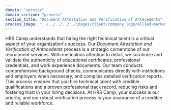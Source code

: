 ```yaml
---
domain: "service"
domain_section: "process"
section_title: "Document Attestation and Verification of Antecedents"
process_image: "../../../../../images/client/company_logo/allied-marketing.png"
---
```


HRS Camp understands that hiring the right technical talent is a critical aspect of your organization's success. Our *Document Attestation and Verification of Antecedents* process is a strategic cornerstone of our recruitment services. With meticulous attention to detail, we scrutinize and validate the authenticity of educational certificates, professional credentials, and work experience documents. Our team conducts comprehensive background checks, communicates directly with institutions and employers when necessary, and compiles detailed verification reports. This process ensures that you hire technical talent with credible qualifications and a proven professional track record, reducing risks and fostering trust in your hiring decisions. At HRS Camp, your success is our priority, and our robust verification process is your assurance of a credible and reliable workforce.